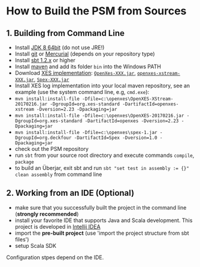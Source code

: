# How to Build the PSM from Sources

## 1. Building from Command Line

* Install [JDK 8 64bit](https://www.oracle.com/technetwork/java/javase/downloads/jdk8-downloads-2133151.html) (do not use JRE!)
* Install [git](https://git-scm.com/) or [Mercurial](https://www.mercurial-scm.org/wiki/Download) (depends on your repository type)
* Install [sbt 1.2.x](https://www.scala-sbt.org/download.html) or higher
* Install [maven](https://maven.apache.org/download.cgi) and add its folder `bin` into the Windows PATH
* Download [XES implementation](http://xes-standard.org/): [`OpenXes-XXX.jar`](http://code.deckfour.org/Spex/), [`openxes-xstream-XXX.jar`]((http://www.xes-standard.org/openxes/download)), [`Spex-XXX.jar`]((http://www.xes-standard.org/openxes/download))
* Install XES log implementation into your local maven repository, see an example (use the system command line, e.g, `cmd.exe`): 
* `mvn install:install-file -Dfile=c:\openxes\OpenXES-XStream-20170216.jar -DgroupId=org.xes-standard -DartifactId=openxes-xstream -Dversion=2.23 -Dpackaging=jar`
* `mvn install:install-file -Dfile=c:\openxes\OpenXES-20170216.jar -DgroupId=org.xes-standard -DartifactId=openxes -Dversion=2.23 -Dpackaging=jar`
* `mvn install:install-file -Dfile=c:\openxes\spex-1.jar -DgroupId=org.deckfour -DartifactId=Spex -Dversion=1.0 -Dpackaging=jar`
* check out the PSM repository
* run `sbt` from your source root directory and execute commands `compile`, `package`
* to build an Überjar, exit sbt and run `sbt "set test in assembly := {}" clean assembly` from command line

## 2. Working from an IDE (Optional)
* make sure that you successfully built the project in the command line (**strongly recommended**)
* install your favorite IDE that supports Java and Scala development. This project is developed in [Intellij IDEA](https://www.jetbrains.com/idea/download/#section=windows)
* import the **pre-built project** (use 'import the project structure from sbt files')
* setup Scala SDK

Configuration stpes depend on the IDE.

 

